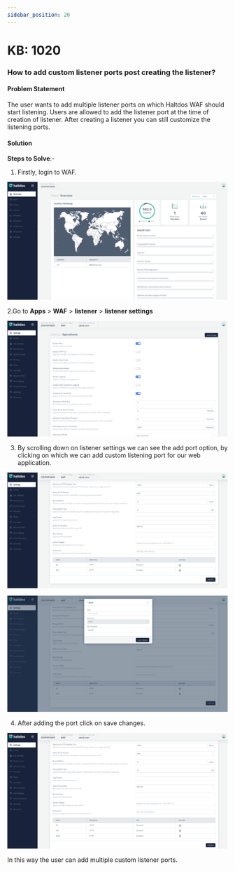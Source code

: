 ```yaml
---
sidebar_position: 20
---
```


# KB: 1020

### **How to add custom listener ports post creating the listener?**

#### **Problem Statement**

The user wants to add multiple listener ports on which Haltdos WAF should start listening. Users are allowed to add the listener port at the time of creation of listener. After creating a listener you  can still customize the listening ports.

#### **Solution**

**Steps to Solve**:-

1. Firstly, login to WAF.

![kb-1020](/img/waf/kb/v2/overview_kb_1020_1.png)

2.Go to **Apps** > **WAF** > **listener** > **listener settings**

![kb-1020](/img/waf/kb/v2/settings_kb_1020_2.png)

3. By scrolling down on listener settings we can see the add port option, by clicking on which we                      can add custom listening port for our web application.

![kb-1020](/img/waf/kb/v2/settings_kb_1020_3.png)

![kb-1020](/img/waf/kb/v2/add_port_kb_1020_4.png)

4. After adding the port click on save changes.

![kb-1020](/img/waf/kb/v2/save_port_kb_1020_5.png)

In this way the user can add multiple custom listener ports.










